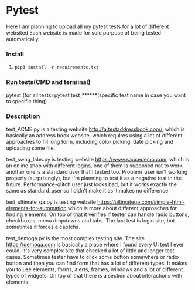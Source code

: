 # Pytest
Here I am planning to upload all my pytest tests for a lot of different websited
Each website is made for sole purpose of being tested automatically. 

### Install

1. `pip3 install -r requirements.txt`

### Run tests(CMD and terminal)

pytest (for all tests)
pytest test_******(specific test name in case you want to specific thing)

### Description

test_ACME.py is a testing website http://a.testaddressbook.com/, which is basically an address book website, which requires using a lot of different approaches to fill
long form, including color picking, date picking and uploading some file. 

test_swag_labs.py is testing website https://www.saucedemo.com, which is an online shop with different logins, one of them is supposed not to work, another one is a 
standard user that I tested too. Problem_user isn't working properly (surprisingly), but I'm planning to test it as a negative test in the future. Performance-glitch user
just looks bad, but it works exactly the same as standard_user so I didn't make it as it makes no difference.

test_ultimate_qa.py is testing website https://ultimateqa.com/simple-html-elements-for-automation which is more about different approaches for finding elements. On top
of that it verifies if tester can handle radio buttons, checkboxes, menu dropdowns and tabs. The last test is login site, but sometimes it forces a captcha.

test_demoqa.py is the most complex testing site. The site https://demoqa.com is basically a place where I found every UI test I ever could. It's very complex site that 
checked a lot of little and longer test cases. Sometimes tester have to click some button somewhere or radio button and then you can find form that has a lot of different
types. It makes you to use elements, forms, alerts, frames, windows and a lot of different types of widgets. On top of that there is a section about interactions with
elements. 
